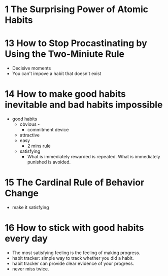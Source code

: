 # 1 The Surprising Power of Atomic Habits
# 13 How to Stop Procastinating by Using the Two-Miniute Rule 
- Decisive moments
- You can't impove a habit that doesn't exist
# 14 How to make good habits inevitable and bad habits impossible 
- good habits
	- obvious - 
		- commitment device
	- attractive
	- easy
		- 2 mins rule
	- satisfying
		- What is immediately rewarded is repeated. What is immediately punished is avoided.
# 15 The Cardinal Rule of Behavior Change
- make it satisfying 
# 16 How to stick with good habits every day
- The most satisfying feeling is the feeling of making progress.
- habit tracker: simple way to track whether you did a habit.
- habit tracker can provide clear evidence of your progress.
- never miss twice. 